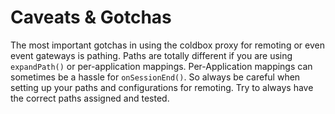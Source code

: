 # Caveats & Gotchas

The most important gotchas in using the coldbox proxy for remoting or even event gateways is pathing. Paths are totally different if you are using `expandPath()` or per-application mappings. Per-Application mappings can sometimes be a hassle for `onSessionEnd()`. So always be careful when setting up your paths and configurations for remoting. Try to always have the correct paths assigned and tested.